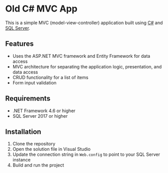 # Old C# MVC App

This is a simple MVC (model-view-controller) application built using [C#](https://docs.microsoft.com/en-us/dotnet/csharp/) and [SQL Server](https://www.microsoft.com/en-us/sql-server/sql-server-downloads).

## Features

- Uses the ASP.NET MVC framework and Entity Framework for data access
- MVC architecture for separating the application logic, presentation, and data access
- CRUD functionality for a list of items
- Form input validation

## Requirements

- .NET Framework 4.6 or higher
- SQL Server 2017 or higher

## Installation

1. Clone the repository
2. Open the solution file in Visual Studio
3. Update the connection string in `Web.config` to point to your SQL Server instance
4. Build and run the project
